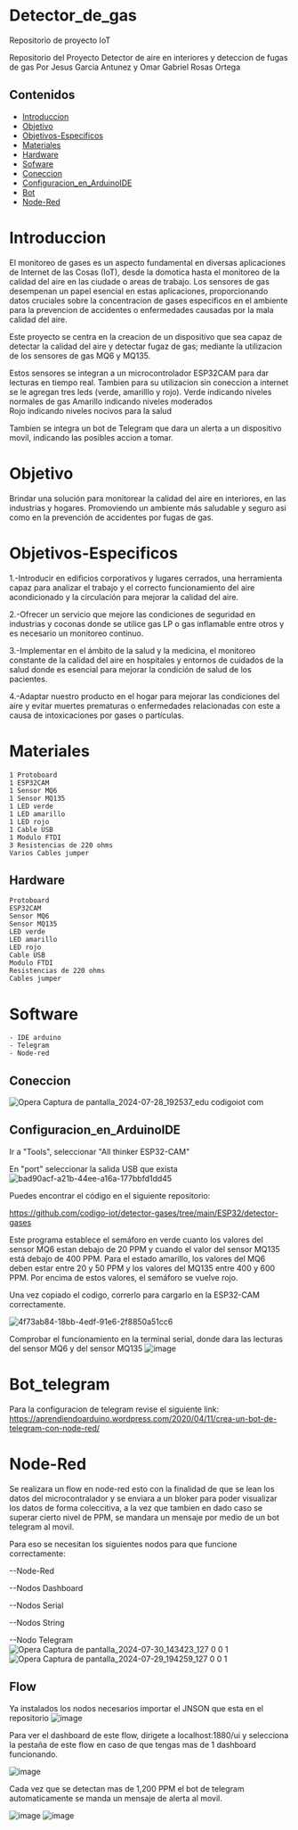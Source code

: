 # Detector_de_gas
Repositorio de proyecto IoT

Repositorio del Proyecto Detector de aire en interiores y deteccion de fugas de gas 
Por Jesus Garcia Antunez y Omar Gabriel Rosas Ortega

## Contenidos
* [Introduccion](#Introduccion)
* [Objetivo](#Objetivo)
* [Objetivos-Especificos](#Objetivos-Especificos)
* [Materiales](#Materiales)
* [Hardware](#Hardware)
* [Sofware](#Software)
* [Coneccion](#Coneccion)
* [Configuracion_en_ArduinoIDE](#Configuracion_en_ArduinoIDE)
* [Bot](#Bot_telegram)
* [Node-Red](#Node-Red)
  

<a id="Introduccion"></a>
# Introduccion 

El monitoreo de gases es un aspecto fundamental en diversas aplicaciones de Internet de las Cosas (IoT), desde la domotica hasta el monitoreo de la calidad del aire en las ciudade o areas de trabajo. 
Los sensores de gas desempenan un papel esencial en estas aplicaciones, proporcionando datos cruciales sobre la concentracion de gases especificos en el ambiente para la prevencion de accidentes o enfermedades causadas por la mala calidad del aire.
 
 Este proyecto se centra en la creacion de un dispositivo que sea capaz de detectar la calidad del aire y detectar fugaz de gas; mediante la utilizacion de los sensores de gas MQ6 y MQ135.

 Estos sensores se integran a un microcontrolador ESP32CAM para dar lecturas en tiempo real.
 Tambien para su utilizacion sin coneccion a internet se le agregan tres leds (verde, amarilllo y rojo).
 Verde indicando niveles normales de gas 
 Amarillo indicando niveles moderados   
 Rojo indicando niveles nocivos para la salud 

 Tambien se integra un bot de Telegram que dara un alerta a un dispositivo movil, indicando las posibles accion a tomar.




<a id="Objetivo"></a>
# Objetivo 

Brindar una solución para monitorear la calidad del aire en interiores, en las industrias y hogares. Promoviendo un ambiente más saludable y seguro asi como en la prevención de accidentes por fugas de gas. 

<a id="Objetivos-Especificos"></a>
# Objetivos-Especificos

1.-Introducir en edificios corporativos y lugares cerrados, una herramienta capaz  para analizar  el trabajo y el correcto funcionamiento del aire acondicionado y la circulación para mejorar la  calidad del aire.

2.-Ofrecer un servicio que mejore las condiciones de   seguridad  en  industrias y coconas   donde se utilice gas LP o gas inflamable entre otros  y es necesario un monitoreo continuo.

3.-Implementar en el ámbito de la salud  y la medicina, el monitoreo constante de la calidad del aire en hospitales y entornos de cuidados de la salud donde es esencial para mejorar la condición de  salud de los pacientes.

4.-Adaptar  nuestro producto en el hogar  para mejorar las condiciones del aire y evitar muertes prematuras o enfermedades relacionadas con este a causa de intoxicaciones por gases o partículas.


<a id="Materiales"></a>
# Materiales 

    1 Protoboard
    1 ESP32CAM
    1 Sensor MQ6
    1 Sensor MQ135 
    1 LED verde
    1 LED amarillo 
    1 LED rojo 
    1 Cable USB
    1 Modulo FTDI
    3 Resistencias de 220 ohms
    Varios Cables jumper 

<a id="Hardware"></a>
## Hardware 

    Protoboard
    ESP32CAM
    Sensor MQ6
    Sensor MQ135 
    LED verde
    LED amarillo 
    LED rojo 
    Cable USB
    Modulo FTDI
    Resistencias de 220 ohms
    Cables jumper 

<a id="Software"></a>
# Software <a id="Software"></a>

    - IDE arduino 
    - Telegram 
    - Node-red 

<a id="Coneccion"></a>
## Coneccion
![Opera Captura de pantalla_2024-07-28_192537_edu codigoiot com](https://github.com/user-attachments/assets/03087381-c1b1-4bec-9a60-1fce1c39b509)

<a id="Configuracion_en_ArduinoIDE"></a>
## Configuracion_en_ArduinoIDE 
Ir a "Tools", seleccionar "All thinker ESP32-CAM"

En "port" seleccionar la salida USB que exista  
![bad90acf-a21b-44ee-a16a-177bbfd1dd45](https://github.com/user-attachments/assets/605a1df5-522f-4569-ab5e-51f2d5ba5449)

Puedes encontrar el código en el siguiente repositorio:

https://github.com/codigo-iot/detector-gases/tree/main/ESP32/detector-gases

Este programa establece el semáforo en verde cuanto los valores del sensor MQ6 estan debajo de 20 PPM y cuando el valor del sensor MQ135 está debajo de 400 PPM. Para el estado amarillo, los valores del MQ6 deben estar entre 20 y 50 PPM y los valores del MQ135 entre 400 y 600 PPM. Por encima de estos valores, el semáforo se vuelve rojo.

Una vez copiado el codigo, correrlo para cargarlo en la ESP32-CAM correctamente.

![4f73ab84-18bb-4edf-91e6-2f8850a51cc6](https://github.com/user-attachments/assets/752c7d00-d314-43f3-ad07-237cb073b3b2)

Comprobar el funcionamiento en la terminal serial, donde dara las lecturas del sensor MQ6 y del sensor MQ135
![image](https://github.com/user-attachments/assets/10993951-1538-4b92-9bac-ac1da9e29bd7)

<a id="Bot_telegram"></a>
# Bot_telegram
Para la configuracion de telegram revise el siguiente link: 
https://aprendiendoarduino.wordpress.com/2020/04/11/crea-un-bot-de-telegram-con-node-red/

<a id="Node-Red"></a>
# Node-Red
Se realizara un flow en node-red esto con la finalidad de que se lean los datos del microcontralador y se enviara a un bloker para poder visualizar los datos de forma coleccitiva, a la vez que tambien en dado caso se superar cierto nivel de PPM, se mandara un mensaje por medio de un bot telegram al movil.

Para eso se necesitan los siguientes nodos para que funcione correctamente:

  --Node-Red

  --Nodos Dashboard

  --Nodos Serial

  --Nodos String

  --Nodo Telegram 
![Opera Captura de pantalla_2024-07-30_143423_127 0 0 1](https://github.com/user-attachments/assets/083ccae3-2b4d-4054-8ab8-ac00355d93a4)
![Opera Captura de pantalla_2024-07-29_194259_127 0 0 1](https://github.com/user-attachments/assets/8608ac0f-1663-4179-9a31-12e753da0b56)

## Flow
Ya instalados los nodos necesarios importar el JNSON que esta en el repositorio 
![image](https://github.com/user-attachments/assets/bbf46ad0-fd4e-4354-bdd4-2e7078437523)

Para ver el dashboard de este flow, dirigete a localhost:1880/ui y selecciona la pestaña de este flow en caso de que tengas mas de 1 dashboard funcionando.

![image](https://github.com/user-attachments/assets/be5a7219-6a71-4649-b62d-400f0491b6c5)

Cada vez que se detectan mas de 1,200 PPM el bot de telegram automaticamente se manda un mensaje de alerta al movil.

![image](https://github.com/user-attachments/assets/4b87ea91-de40-4222-a4af-15ae45aa5443)
![image](https://github.com/user-attachments/assets/7f69cc01-217b-449a-a2be-83d5d2899397)

        


